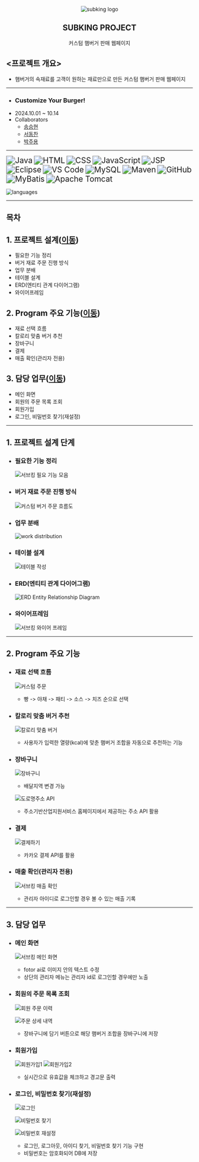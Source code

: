 <p align="center">
	<img src="https://github.com/user-attachments/assets/86846a95-bc23-4335-a3a3-ce00c4e424d0" alt="subking logo">
</p>
 <h2 align="center">
	 SUBKING PROJECT 
 </h2>
<div align="center">
    커스텀 햄버거 판매 웹페이지
</div>

## <프로젝트 개요>
- 햄버거의 속재료를 고객이 원하는 재료만으로 만든 커스텀 햄버거 판매 웹페이지
---
- ### Customize Your Burger!
- 2024.10.01 ~ 10.14
- Collaborators
	- [송승현](https://github.com/seunghyeon22)
	- [서동찬](https://github.com/Seodongchann)
	- [박주용](https://github.com/cfyle)
---
 <img src="https://img.shields.io/badge/Java-007396?style=for-the-badge&logo=openJDK&logoColor=white" alt="Java" style="zoom: 1.5;" /> <img src="https://img.shields.io/badge/HTML-E34F26?style=for-the-badge&logo=html5&logoColor=white" alt="HTML" style="zoom: 1.5;" /> <img src="https://img.shields.io/badge/CSS-1572B6?style=for-the-badge&logo=css3&logoColor=white" alt="CSS" style="zoom: 1.5;" /> <img src="https://img.shields.io/badge/JavaScript-F7DF1E?style=for-the-badge&logo=javascript&logoColor=black" alt="JavaScript" style="zoom: 1.5;" /> <img src="https://img.shields.io/badge/JSP-323330?style=for-the-badge&logo=java&logoColor=white" alt="JSP" style="zoom: 1.5;" /> <img src="https://img.shields.io/badge/Eclipse-2C2255?style=for-the-badge&logo=eclipse&logoColor=white" alt="Eclipse" style="zoom: 1.5;" /> <img src="https://img.shields.io/badge/VS_Code-007ACC?style=for-the-badge&logo=visual-studio-code&logoColor=white" alt="VS Code" style="zoom: 1.5;" /> <img src="https://img.shields.io/badge/MySQL-4479A1?style=for-the-badge&logo=mysql&logoColor=white" alt="MySQL" style="zoom: 1.5;" /> <img src="https://img.shields.io/badge/Maven-C71A36?style=for-the-badge&logo=apache-maven&logoColor=white" alt="Maven" style="zoom: 1.5;" />  <img src="https://img.shields.io/badge/GitHub-181717?style=for-the-badge&logo=github&logoColor=white" alt="GitHub" style="zoom: 1.5;" /> <img src="https://img.shields.io/badge/MyBatis-1565C0?style=for-the-badge&logo=mybatis&logoColor=white" alt="MyBatis" style="zoom: 1.5;" /> <img src="https://img.shields.io/badge/Apache_Tomcat-F8DC75?style=for-the-badge&logo=apache-tomcat&logoColor=black" alt="Apache Tomcat" style="zoom: 1.5;" />
 
![languages](https://github.com/user-attachments/assets/c31baa30-ae31-401c-b28b-a330a3f0547d)

---
## 목차
## 1. 프로젝트 설계([이동](#1-프로젝트-설계-단계))
- 필요한 기능 정리
- 버거 재료 주문 진행 방식
- 업무 분배
- 테이블 설계
- ERD(엔티티 관계 다이어그램)
- 와이어프레임
## 2. Program 주요 기능([이동](#2-Program-주요-기능))
- 재료 선택 흐름
- 칼로리 맞춤 버거 추천
- 장바구니
- 결제
- 매출 확인(관리자 전용)
## 3. 담당 업무([이동](#3-담당-업무))
- 메인 화면
- 회원의 주문 목록 조회
- 회원가입
- 로그인, 비밀번호 찾기(재설정)
---
## 1. 프로젝트 설계 단계
- ### 필요한 기능 정리
	
	![서브킹 필요 기능 모음](https://github.com/user-attachments/assets/525f8d07-52b8-41cb-8419-60cd4808f5b7)
		
- ### 버거 재료 주문 진행 방식
		
	![커스텀 버거 주문 흐름도](https://github.com/user-attachments/assets/3e2e2230-60dd-4fe5-b589-692e245bb9d7)

- ### 업무 분배
		
	![work distribution](https://github.com/user-attachments/assets/3ad1f4d0-b195-4e79-b423-32c6de7a3035)

- ### 테이블 설계
 		
	![테이블 작성](https://github.com/user-attachments/assets/93538a2f-8c2e-49e2-8d75-d9d6f2c9e1ba)

- ### ERD(엔티티 관계 다이어그램)
		
	![ERD Entity Relationship Diagram](https://github.com/user-attachments/assets/91971e53-a6a1-4316-940f-96834ff87133)

- ### 와이어프레임
		
	![서브킹 와이어 프레임](https://github.com/user-attachments/assets/348bfde9-a407-4338-98b3-035c753d4ec6)

---
## 2. Program 주요 기능
- ### 재료 선택 흐름

	![커스텀 주문](https://github.com/user-attachments/assets/d9d8f4c1-14ca-47f1-97a4-16034b0fe888)

	- 빵 -> 야채 -> 패티 -> 소스 -> 치즈 순으로 선택

- ### 칼로리 맞춤 버거 추천

	![칼로리 맞춤 버거](https://github.com/user-attachments/assets/d8ab3a52-c5f5-493b-b2b5-3d65815f1c79)

	- 사용자가 입력한 열량(kcal)에 맞춘 햄버거 조합을 자동으로 추천하는 기능

- ### 장바구니

	![장바구니](https://github.com/user-attachments/assets/c4bf550e-6669-4c8c-be88-f346504fc01b)

	- 배달지역 변경 가능

	![도로명주소 API](https://github.com/user-attachments/assets/994eab69-a7ca-458c-8327-dc5ae42b5305)

	- 주소기반산업지원서비스 홈페이지에서 제공하는 주소 API 활용

- ### 결제
	
	![결제하기](https://github.com/user-attachments/assets/135c5b49-8987-4791-903d-f2314b238f2e)

	- 카카오 결제 API를 활용

- ### 매출 확인(관리자 전용)

	![서브킹 매출 확인](https://github.com/user-attachments/assets/0fef9cf5-cb62-4d07-a063-5dce4a16d0a4)
	- 관리자 아이디로 로그인할 경우 볼 수 있는 매출 기록

---
## 3. 담당 업무
- ### 메인 화면

	![서브킹 메인 화면](https://github.com/user-attachments/assets/e5adb73a-a7aa-498f-b249-801f3a970c63)
	- fotor ai로 이미지 안의 텍스트 수정
	- 상단의 관리자 메뉴는 관리자 id로 로그인할 경우에만 노출

- ### 회원의 주문 목록 조회
	
	![회원 주문 이력](https://github.com/user-attachments/assets/3b3bdfc9-bc9f-4917-ac0d-23e3f95f532c)

	
	![주문 상세 내역](https://github.com/user-attachments/assets/c86596f7-9ca8-4ce2-aa0f-00c7fc822066)
	- 장바구니에 담기 버튼으로 해당 햄버거 조합을 장바구니에 저장

- ### 회원가입
	
	![회원가입1](https://github.com/user-attachments/assets/ae296e76-b7fe-46a0-928c-8562e46cc962)
	![회원가입2](https://github.com/user-attachments/assets/88ece3d1-b458-4a75-bb27-12ac2bf583c5)
	- 실시간으로 유효값을 체크하고 경고문 출력

- ### 로그인, 비밀번호 찾기(재설정)

	![로그인](https://github.com/user-attachments/assets/6328c9c2-603e-41e4-af1c-b3e03e013e41)

	![비밀번호 찾기](https://github.com/user-attachments/assets/1e38a2f1-90b7-423e-bf36-afaad8a686da)

	![비밀번호 재설정](https://github.com/user-attachments/assets/4493cd06-3417-4bc4-a7f0-fbf5d0c31e8b)

	- 로그인, 로그아웃, 아이디 찾기, 비밀번호 찾기 기능 구현
 	- 비밀번호는 암호화되어 DB에 저장 
